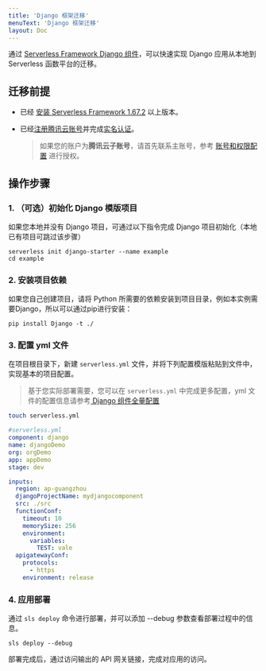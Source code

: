 ```yaml
---
title: 'Django 框架迁移'
menuText: 'Django 框架迁移'
layout: Doc
---
```


通过 [Serverless Framework Django 组件](https://github.com/serverless-components/tencent-django)，可以快速实现 Django 应用从本地到 Serverless 函数平台的迁移。


## 迁移前提

- 已经 [安装 Serverless Framework 1.67.2](../quickstart/installation) 以上版本。
- 已经[注册腾讯云账号](https://cloud.tencent.com/document/product/378/17985)并完成[实名认证](https://cloud.tencent.com/document/product/378/10495)。

  > 如果您的账户为**腾讯云子账号**，请首先联系主账号，参考 [账号和权限配置](../quickstart/credential) 进行授权。

## 操作步骤

### 1. （可选）初始化 Django 模版项目
如果您本地并没有 Django 项目，可通过以下指令完成 Django 项目初始化（本地已有项目可跳过该步骤）
```
serverless init django-starter --name example
cd example
```

### 2. 安装项目依赖
如果您自己创建项目，请将 Python 所需要的依赖安装到项目目录，例如本实例需要Django，所以可以通过pip进行安装：
```
pip install Django -t ./
```

### 3. 配置 yml 文件
在项目根目录下，新建 `serverless.yml` 文件，并将下列配置模版粘贴到文件中，实现基本的项目配置。
>基于您实际部署需要，您可以在 `serverless.yml` 中完成更多配置，yml 文件的配置信息请参考[ Django 组件全量配置](https://github.com/serverless-components/tencent-django/blob/master/docs/configure.md)

```sh
touch serverless.yml
```

```yml
#serverless.yml
component: django
name: djangoDemo
org: orgDemo
app: appDemo
stage: dev

inputs:
  region: ap-guangzhou
  djangoProjectName: mydjangocomponent
  src: ./src
  functionConf:
    timeout: 10
    memorySize: 256
    environment:
      variables:
        TEST: vale
  apigatewayConf:
    protocols:
      - https
    environment: release
```


### 4. 应用部署
通过 `sls deploy` 命令进行部署，并可以添加 --debug 参数查看部署过程中的信息。

```
sls deploy --debug
```
部署完成后，通过访问输出的 API 网关链接，完成对应用的访问。


